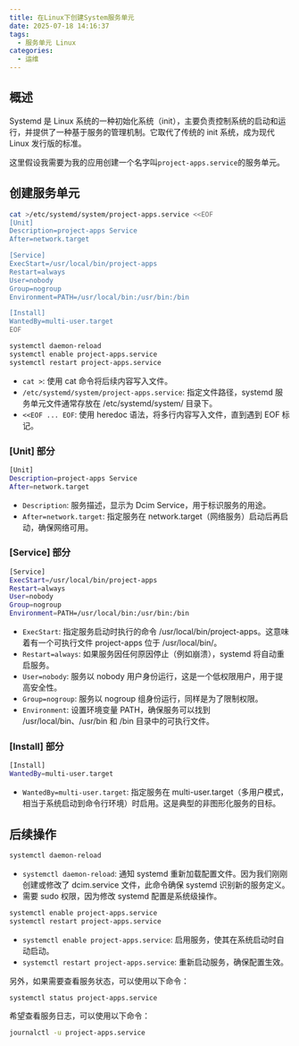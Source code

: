 ```yaml
---
title: 在Linux下创建System服务单元
date: 2025-07-18 14:16:37
tags:
  - 服务单元 Linux
categories:
  - 运维
---
```


## 概述

Systemd 是 Linux 系统的一种初始化系统（init），主要负责控制系统的启动和运行，并提供了一种基于服务的管理机制。它取代了传统的 init 系统，成为现代 Linux 发行版的标准。

这里假设我需要为我的应用创建一个名字叫`project-apps.service`的服务单元。

## 创建服务单元

```bash
cat >/etc/systemd/system/project-apps.service <<EOF
[Unit]
Description=project-apps Service
After=network.target

[Service]
ExecStart=/usr/local/bin/project-apps
Restart=always
User=nobody
Group=nogroup
Environment=PATH=/usr/local/bin:/usr/bin:/bin

[Install]
WantedBy=multi-user.target
EOF

systemctl daemon-reload
systemctl enable project-apps.service
systemctl restart project-apps.service
```

- `cat >`: 使用 cat 命令将后续内容写入文件。
- `/etc/systemd/system/project-apps.service`: 指定文件路径，systemd 服务单元文件通常存放在 /etc/systemd/system/ 目录下。
- `<<EOF ... EOF`: 使用 heredoc 语法，将多行内容写入文件，直到遇到 EOF 标记。

### [Unit] 部分

```bash
[Unit]
Description=project-apps Service
After=network.target
```

- `Description`: 服务描述，显示为 Dcim Service，用于标识服务的用途。
- `After=network.target`: 指定服务在 network.target（网络服务）启动后再启动，确保网络可用。

### [Service] 部分

```bash
[Service]
ExecStart=/usr/local/bin/project-apps
Restart=always
User=nobody
Group=nogroup
Environment=PATH=/usr/local/bin:/usr/bin:/bin
```

- `ExecStart`: 指定服务启动时执行的命令 /usr/local/bin/project-apps。这意味着有一个可执行文件 project-apps 位于 /usr/local/bin/。
- `Restart=always`: 如果服务因任何原因停止（例如崩溃），systemd 将自动重启服务。
- `User=nobody`: 服务以 nobody 用户身份运行，这是一个低权限用户，用于提高安全性。
- `Group=nogroup`: 服务以 nogroup 组身份运行，同样是为了限制权限。
- `Environment`: 设置环境变量 PATH，确保服务可以找到 /usr/local/bin、/usr/bin 和 /bin 目录中的可执行文件。

### [Install] 部分

```bash
[Install]
WantedBy=multi-user.target
```

- `WantedBy=multi-user.target`: 指定服务在 multi-user.target（多用户模式，相当于系统启动到命令行环境）时启用。这是典型的非图形化服务的目标。

## 后续操作

```bash
systemctl daemon-reload
```

- `systemctl daemon-reload`: 通知 systemd 重新加载配置文件。因为我们刚刚创建或修改了 dcim.service 文件，此命令确保 systemd 识别新的服务定义。
- 需要 sudo 权限，因为修改 systemd 配置是系统级操作。

```bash
systemctl enable project-apps.service
systemctl restart project-apps.service
```

- `systemctl enable project-apps.service`: 启用服务，使其在系统启动时自动启动。
- `systemctl restart project-apps.service`: 重新启动服务，确保配置生效。

另外，如果需要查看服务状态，可以使用以下命令：

```bash
systemctl status project-apps.service
```

希望查看服务日志，可以使用以下命令：

```bash
journalctl -u project-apps.service
```
